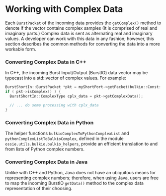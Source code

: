 # Working with Complex Data

Each `BurstPacket` of the incoming data provides the `getComplex()` method to denote if the vector contains complex samples (It is comprised of real and imaginary parts.) Complex data is sent as alternating real and imaginary values. A developer can work with this data in any fashion; however, this section describes the common methods for converting the data into a more workable form.

### Converting Complex Data in C++

In C++, the incoming Burst Input/Output (BurstIO) data vector may be typecast into a std::vector of complex values. For example:

```cpp
BurstShortIn::BurstPacket *pkt = myShortPort->getPacket(bulkio::Const::BLOCKING);
if ( pkt->isComplex() ) {
  BurstShortIn::ComplexType cplx_data = pkt->getComplexData();

  // ... do some processing with cplx_data
}
```

### Converting Complex Data in Python

The helper functions `bulkioComplexToPythonComplexList` and `pythonComplexListToBulkioComplex`, defined in the module `ossie.utils.bulkio.bulkio_helpers`, provide an efficient translation to and from lists of Python complex numbers.

### Converting Complex Data in Java

Unlike with C++ and Python, Java does not have an ubiquitous means for representing complex numbers; therefore, when using Java, users are free to map the incoming BurstIO `getData()` method to the complex data representation of their choosing.
